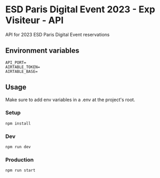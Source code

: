 # ESD Paris Digital Event 2023 - Exp Visiteur - API

API for 2023 ESD Paris Digital Event reservations

## Environment variables

```
API_PORT=
AIRTABLE_TOKEN=
AIRTABLE_BASE=
```

## Usage

Make sure to add env variables in a .env at the project's root.

### Setup

```
npm install
```

### Dev

```
npm run dev
```

### Production

```
npm run start
```
